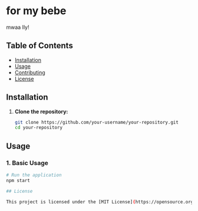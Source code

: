 
# for my bebe

mwaa Ily!

## Table of Contents
- [Installation](#installation)
- [Usage](#usage)
- [Contributing](#contributing)
- [License](#license)

## Installation

1. **Clone the repository:**
   ```bash
   git clone https://github.com/your-username/your-repository.git
   cd your-repository

## Usage

### 1. Basic Usage

```bash
# Run the application
npm start

## License

This project is licensed under the [MIT License](https://opensource.org/licenses/MIT) - see the [LICENSE](LICENSE) file for details.
